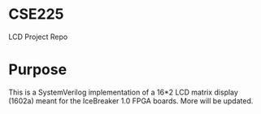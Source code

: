# CSE225
LCD Project Repo

# Purpose
This is a SystemVerilog implementation of a 16*2 LCD matrix display (1602a) meant for the IceBreaker 1.0 FPGA boards. More will be updated. 
